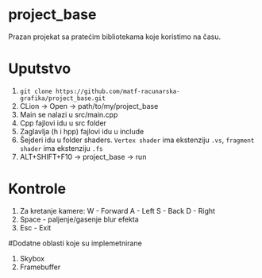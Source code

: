 # project_base
Prazan projekat sa pratećim bibliotekama koje koristimo na času. 

# Uputstvo
1. `git clone https://github.com/matf-racunarska-grafika/project_base.git`
2. CLion -> Open -> path/to/my/project_base
3. Main se nalazi u src/main.cpp
4. Cpp fajlovi idu u src folder
5. Zaglavlja (h i hpp) fajlovi idu u include
6. Šejderi idu u folder shaders. `Vertex shader` ima ekstenziju `.vs`, `fragment shader` ima ekstenziju `.fs`
7. ALT+SHIFT+F10 -> project_base -> run

# Kontrole

1. Za kretanje kamere:
    W - Forward 
    A - Left 
    S - Back
    D - Right
2. Space - paljenje/gasenje blur efekta
3. Esc - Exit 

#Dodatne oblasti koje su implemetnirane

1. Skybox
2. Framebuffer

